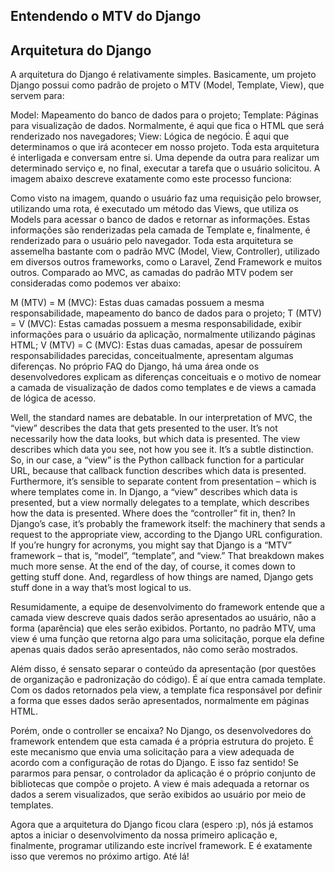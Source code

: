 ## Entendendo o MTV do Django

## Arquitetura do Django

A arquitetura do Django é relativamente simples. Basicamente, um projeto Django possui como padrão de projeto o MTV (Model, Template, View), que servem para:

Model: Mapeamento do banco de dados para o projeto;
Template: Páginas para visualização de dados. Normalmente, é aqui que fica o HTML que será renderizado nos navegadores;
View: Lógica de negócio. É aqui que determinamos o que irá acontecer em nosso projeto.
Toda esta arquitetura é interligada e conversam entre si. Uma depende da outra para realizar um determinado serviço e, no final, executar a tarefa que o usuário solicitou. A imagem abaixo descreve exatamente como este processo funciona:

[](padrão-mtv.png)

Como visto na imagem, quando o usuário faz uma requisição pelo browser, utilizando uma rota, é executado um método das Views, que utiliza os Models para acessar o banco de dados e retornar as informações. Estas informações são renderizadas pela camada de Template e, finalmente, é renderizado para o usuário pelo navegador.
Toda esta arquitetura se assemelha bastante com o padrão MVC (Model, View, Controller), utilizado em diversos outros frameworks, como o Laravel, Zend Framework e muitos outros. Comparado ao MVC, as camadas do padrão MTV podem ser consideradas como podemos ver abaixo:

M (MTV) = M (MVC): Estas duas camadas possuem a mesma responsabilidade, mapeamento do banco de dados para o projeto;
T (MTV) = V (MVC): Estas camadas possuem a mesma responsabilidade, exibir informações para o usuário da aplicação, normalmente utilizando páginas HTML;
V (MTV) = C (MVC): Estas duas camadas, apesar de possuírem responsabilidades parecidas, conceitualmente, apresentam algumas diferenças.
No próprio FAQ do Django, há uma área onde os desenvolvedores explicam as diferenças conceituais e o motivo de nomear a camada de visualização de dados como templates e de views a camada de lógica de acesso.

Well, the standard names are debatable. In our interpretation of MVC, the “view” describes the data that gets presented to the user. It’s not necessarily how the data looks, but which data is presented. The view describes which data you see, not how you see it. It’s a subtle distinction. So, in our case, a “view” is the Python callback function for a particular URL, because that callback function describes which data is presented. Furthermore, it’s sensible to separate content from presentation – which is where templates come in. In Django, a “view” describes which data is presented, but a view normally delegates to a template, which describes how the data is presented. Where does the “controller” fit in, then? In Django’s case, it’s probably the framework itself: the machinery that sends a request to the appropriate view, according to the Django URL configuration. If you’re hungry for acronyms, you might say that Django is a “MTV” framework – that is, “model”, “template”, and “view.” That breakdown makes much more sense. At the end of the day, of course, it comes down to getting stuff done. And, regardless of how things are named, Django gets stuff done in a way that’s most logical to us.

Resumidamente, a equipe de desenvolvimento do framework entende que a camada view descreve quais dados serão apresentados ao usuário, não a forma (aparência) que eles serão exibidos. Portanto, no padrão MTV, uma view é uma função que retorna algo para uma solicitação, porque ela define apenas quais dados serão apresentados, não como serão mostrados.

Além disso, é sensato separar o conteúdo da apresentação (por questões de organização e padronização do código). É aí que entra camada template. Com os dados retornados pela view, a template fica responsável por definir a forma que esses dados serão apresentados, normalmente em páginas HTML.

Porém, onde o controller se encaixa? No Django, os desenvolvedores do framework entendem que esta camada é a própria estrutura do projeto. É este mecanismo que envia uma solicitação para a view adequada de acordo com a configuração de rotas do Django. E isso faz sentido! Se pararmos para pensar, o controlador da aplicação é o próprio conjunto de bibliotecas que compõe o projeto. A view é mais adequada a retornar os dados a serem visualizados, que serão exibidos ao usuário por meio de templates.

Agora que a arquitetura do Django ficou clara (espero :p), nós já estamos aptos a iniciar o desenvolvimento da nossa primeiro aplicação e, finalmente, programar utilizando este incrível framework. E é exatamente isso que veremos no próximo artigo. Até lá!
